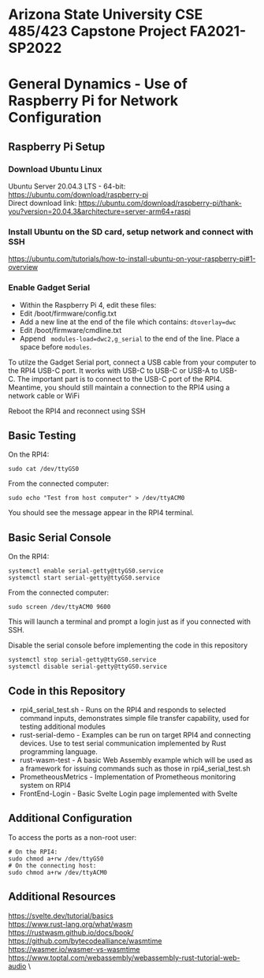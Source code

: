 # Arizona State University CSE 485/423 Capstone Project FA2021-SP2022
# General Dynamics - Use of Raspberry Pi for Network Configuration

## Raspberry Pi Setup

### Download Ubuntu Linux
Ubuntu Server 20.04.3 LTS - 64-bit: https://ubuntu.com/download/raspberry-pi \
Direct download link: https://ubuntu.com/download/raspberry-pi/thank-you?version=20.04.3&architecture=server-arm64+raspi

### Install Ubuntu on the SD card, setup network and connect with SSH
https://ubuntu.com/tutorials/how-to-install-ubuntu-on-your-raspberry-pi#1-overview

### Enable Gadget Serial
- Within the Raspberry Pi 4, edit these files:
- Edit /boot/firmware/config.txt  
- Add a new line at the end of the file which contains: 
```dtoverlay=dwc```
- Edit /boot/firmware/cmdline.txt  
- Append ``` modules-load=dwc2,g_serial``` to the end of the line. Place a space before ```modules```.

To utilze the Gadget Serial port, connect a USB cable from your computer to the RPI4 USB-C port. It works with USB-C to USB-C or USB-A to USB-C. The important part is to connect to the USB-C port of the RPI4. Meantime, you should still maintain a connection to the RPI4 using a network cable or WiFi

Reboot the RPI4 and reconnect using SSH

## Basic Testing
On the RPI4:
```
sudo cat /dev/ttyGS0
```
From the connected computer:
```
sudo echo "Test from host computer" > /dev/ttyACM0
```
You should see the message appear in the RPI4 terminal.

## Basic Serial Console
On the RPI4: 
```
systemctl enable serial-getty@ttyGS0.service
systemctl start serial-getty@ttyGS0.service
```
From the connected computer: 
```
sudo screen /dev/ttyACM0 9600
```
This will launch a terminal and prompt a login just as if you connected with SSH.

Disable the serial console before implementing the code in this repository
```
systemctl stop serial-getty@ttyGS0.service
systemctl disable serial-getty@ttyGS0.service
```

## Code in this Repository
- rpi4_serial_test.sh - Runs on the RPI4 and responds to selected command inputs, demonstrates simple file transfer capability, used for testing additional modules
- rust-serial-demo - Examples can be run on target RPI4 and connecting devices. Use to test serial communication implemented by Rust programming language.
- rust-wasm-test - A basic Web Assembly example which will be used as a framework for issuing commands such as those in rpi4_serial_test.sh
- PrometheousMetrics - Implementation of Prometheous monitoring system on RPI4
- FrontEnd-Login - Basic Svelte Login page implemented with Svelte

## Additional Configuration
To access the ports as a non-root user: 
```
# On the RPI4: 
sudo chmod a+rw /dev/ttyGS0
# On the connecting host:
sudo chmod a+rw /dev/ttyACM0
```
## Additional Resources

https://svelte.dev/tutorial/basics \
https://www.rust-lang.org/what/wasm \
https://rustwasm.github.io/docs/book/ \
https://github.com/bytecodealliance/wasmtime \
https://wasmer.io/wasmer-vs-wasmtime \
https://www.toptal.com/webassembly/webassembly-rust-tutorial-web-audio \
